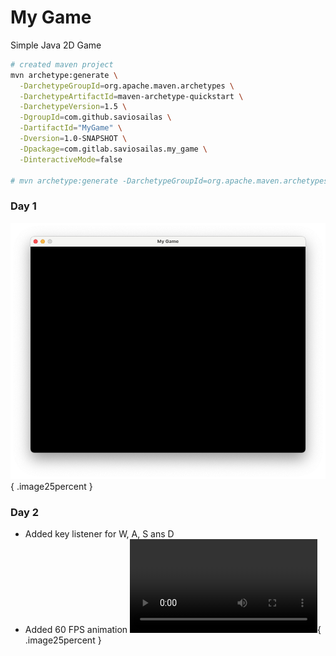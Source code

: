 # My Game
Simple Java 2D Game

```bash
# created maven project
mvn archetype:generate \
  -DarchetypeGroupId=org.apache.maven.archetypes \
  -DarchetypeArtifactId=maven-archetype-quickstart \
  -DarchetypeVersion=1.5 \
  -DgroupId=com.github.saviosailas \
  -DartifactId="MyGame" \
  -Dversion=1.0-SNAPSHOT \
  -Dpackage=com.gitlab.saviosailas.my_game \
  -DinteractiveMode=false

# mvn archetype:generate -DarchetypeGroupId=org.apache.maven.archetypes -DarchetypeArtifactId=maven-archetype-quickstart -DarchetypeVersion=1.5
```

### Day 1

![Day 01 status screenshot](screenshot/day01.png){ .image25percent }

### Day 2
- Added key listener for W, A, S ans D
- Added 60 FPS animation
![Day 02 status screenshot](screenshot/day01.mp4){ .image25percent }
